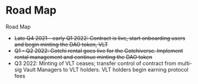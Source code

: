 # Road Map

Road Map

* ~~Late Q4 2021 - early Q1 2022: Contract is live, start onboarding users and begin minting the DAO token, VLT~~
* ~~Q1 - Q2 2022: Gotchi rental goes live for the Gotchiverse. Implement rental management and continue minting the DAO token~~
* Q3 2022: Minting of VLT ceases; transfer control of contract from multi-sig Vault Managers to VLT holders. VLT holders begin earning protocol fees
